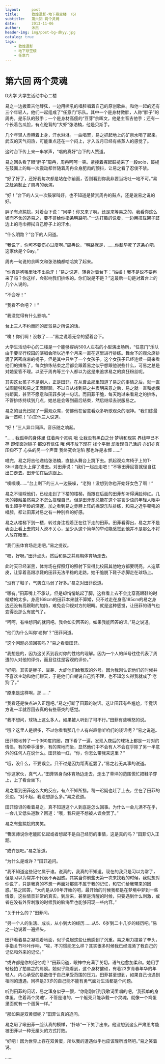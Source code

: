 ```yaml
---
layout:     post
title:      敦煌遗影·地下悬空楼 （6）
subtitle:   第六回 两个灵魂
date:       2013-11-06
author:     沐杰
header-img: img/post-bg-dhyy.jpg
catalog: true
tags:
    - 敦煌遗影
    - 地下悬空楼
    - 任意门
---
```

# 第六回 两个灵魂

D大学 大学生活动中心二楼

易之一边拨着吉他琴弦，一边用嘶吼的唱腔唱着自己的原创歌曲。和他一起的还有三个年轻人，他们一起组成了“任意门”乐队。其中一个是身材微胖，人称“胖子”的周冉，是乐队的鼓手；一个是身材高瘦的“豆芽”余晖文，他是主音吉他手；还有一个长着苦瓜脸，有点驼背的“大虾”张浩楠，他是贝斯手。

几个年轻人赤膊着上身，汗水淋淋。一曲唱罢，易之抓起地上的矿泉水喝了起来。武汉的天气闷热，可能重点还在一个闷上，才入五月已经有些蒸人的感觉了。

这时台下传上来一串掌声，“唱的真好”台下的人赞道。

易之回头看了眼“胖子”周冉，周冉呵呵一笑。紧接着挥起鼓槌来了一段solo，鼓槌在鼓面上的每一次震动都伴随着周冉全身肥肉的颤抖，让易之看了忍俊不禁。

“好了好了，还好我每次都是站在你前面，否则看到你我非要当场吐一地不可。”易之赶紧制止了周冉的表演。

“好！”台下的人又一次鼓掌叫好。也不知道是赞赏周冉的鼓点，还是说易之说的好。

胖子有点尴尬，对着台下说：“同学！你又来了啊。还是来等易之的，我看你这么锲而不舍的追易之，要不哥给你指条明路吧。”一边打趣的说着，一边用搭载架子鼓边上的毛巾擦拭自己脖子上的汗水。

“什么明路？”台下的人问道。

“我说了，你可不要伤心过度啊。”周冉说，“明路就是，……你趁早死了这条心吧，这家伙是个Gay。”

周冉一句说的余晖文和张浩楠都哈哈笑了起来。

“你真是狗嘴里吐不出象牙！”易之说道，转身对着台下：“姑娘！我不是说不要再来了吗？你这样，会影响我们排练的。你们说是不是？”这最后一句是对着台上的几个人说的。

“不会呀！”

“我看不会吧？！”

“我没觉得有什么影响。”

台上三人不约而同的反驳易之所说的话。

“唉！你们啊！没救了……”易之说着无奈的望着台下。

大学生活动中心的二楼是一个能够容纳500人左右的小型演出场所，“任意门”乐队由于要举行校园的演唱会所以近半个月来一直在这里进行排练。舞台下的观众席排满了密密麻麻的椅子，但是其中只坐了一个女孩子。这个女孩子已经连续一周来看他们的排练了，每次排练结束之后都会跟着易之似乎想跟他说些什么，可易之总是对她爱答不理。以至于周冉等三个人都以为这是来追求易之的疯狂粉丝呢。

其实这女孩子不是别人，正是田菲。在从曹孟那里知道了易之的事情之后，就一直试图能够和易之正面聊聊。不过自从找到易之并表明来意之后，易之就一直和她保持距离，甚至不愿意和田菲多说一句话。而田菲干脆，每天跑过来看易之的排练，不管排练持续到几点，她总是会等到最后结束，然后继续去说服易之。

易之的目光扫视了一遍观众席，仿佛他在留意看众多听歌观众的眼神。“我们练最后一首吧！”向其他三人说道。

“好！”三人异口同声。音乐随之响起。

“……
我孤单的身体里
住着两个灵魂
哦
让我没有黑白之分
梦境和现实
界线早已不存
即使面对镜子
都没有信任
哦
何不放下现在
找个平衡
却发现自己活的
亦幻亦真
压抑不了
心头的另一个声音
我终究会沦陷
那也许是永恒
……”

唱完，易之将吉他递给张浩楠，直接从舞台上跳下去。抓起观众席椅子上的T-Shirt套在头上穿了进去。对田菲说：“我们一起走走吧！”不等田菲回答就径自往出口走去。田菲忙在后边跟上。

“噢噢噢……”台上剩下的三人一边鼓噪，“老狗！没想到你也开始好女色了啊！”

易之不理睬他们，已经走到了下楼的楼梯，而跟在后面的田菲却听得满脸绯红。几天的接触虽然易之不怎么搭理自己，但是田菲却总能在这个寡言少语的年轻人眼中看出超乎年龄的深邃。加之看到易之赤膊上阵的摇滚乐队排练，和易之近乎嘶吼的唱腔，都让田菲对易之有一种别样的好感。

易之从楼梯下到一楼，转过身注视着正在往下走的田菲。田菲看得出，易之并不是表面上看上去的对人漠不关心，至少从这个简单的举动能感觉到他并不是那么不将人放在眼里。

“我们去体育场走走吧。”易之提议。

“嗯，好呀。”田菲点头。然后和易之并肩朝体育场走去。

此时天已经渐黑，体育场在探照灯的照射下显得比校园其他地方都要明亮。人造草皮，让穿着高跟凉鞋的田菲无法平稳的走路，她干脆脱下鞋子赤脚走在球场上。

“没有了鞋子，气势立马弱了好多。”易之对田菲说道。

“哪有。”田菲嘴上不承认，但是却悄悄踮起了脚，这样看上去不会比穿高跟鞋的时候矮的太多。身高168cm的田菲本来就不算矮，只不过走在身高185cm的易之身边还没有高跟鞋的加持，难免会仰视对方的眼睛。就是这种感觉，让田菲的语气也变得没那么有底气了。

“呵呵，有啥想问的就问吧。我会如实回答的。如果我能回答的话。”易之说道。

“他们为什么叫你‘老狗’？”田菲问道。

“这个问题必须回答吗？”易之看着田菲。

“我想是的，因为这关系到我对你的性格的理解。因为一个人的绰号往往代表了周遭的人对他的评价，而且往往是客观的评价。”

“好吧。其实是胖子、豆芽、大虾他们给我取的外号。因为我刚认识他们的时候并不喜欢主动和他们聊天，于是他们自嘲说自己狗不理，也不知怎么得我就成了‘老狗’了。”

“原来是这样啊，那……”

“我看还是快点进入正题吧。”易之打断了田菲的说话。这让田菲有些尴尬，毕竟话方说一半就吞回去真的有些唐突的感觉。

“我不想问，球场上这么多人，如果被人听到了可不行。”田菲有些嗔怒的说。

“哦？这里人是很多，不过你看看那几个人有兴趣偷听咱们的谈话呢？”易之说道。

田菲原地转了一个360度的圈，四下看了一遍，发现入夜后的球场上都是一对对的情侣，有的牵手漫步，有的席地而坐，显然他们中不会有人不会在乎除了另一半意外的任何人在说什么。田菲脸一红，“你，你怎么带我来这里？”

“哦，没什么，不要误会。只不过是因为距离近罢了。”易之若无其事的说道。

“你这家伙，真气人。”田菲转身向体育场边走去，走出了草坪的范围慌忙把鞋子穿上，上了看台坐下。

易之看到田菲这么大的反应，有点不知所措。稍一迟疑也赶了上去，坐在了田菲的旁边。“对不起，我没想那么多。”易之说道。

田菲惊讶的看着易之，真不知道这个人到底是怎么回事。为什么一会儿满不在乎，一会儿又低头道歉？回道：“哦，我只是不想被人误会罢了。”

易之有些尴尬的笑笑。

“曹医师说你老能回忆起或者想起不是自己经历的事情，这是真的吗？”田菲切入正题。

“或许是吧。”易之答道。

“为什么是或许？”田菲追问。

“我不知道这些记忆属于谁。说真的，我真的不知道。现在的我只是习以为常了，但是习以为常并不代表不再困惑。其实当你前些天第一次来找我的时候，我就想对你说了，只是我真的不想一再面对那些不属于我的记忆，和它们给我带来的困惑。”易之回答，“大约是从99年开始的吧，最开始的时候我都是在梦境中梦到一些情景，这些情景非常的真实。到后来，甚至是清醒的时候，只要遇到什么刺激，或者在没有外界刺激的时候我的脑海里也能够闪现一些内容。”

“关于什么的？”田菲问。

“另一个人的生活、成长，从小到大的经历……从5、6岁到二十几岁的经历吧。”易之一边说着一遍摇头。

田菲看着易之凝视着地面，似乎说起这些让他感到了沉重。易之用力捏紧了拳头，手指关节咔咔作响，“唉，不习惯能怎么样？其实很多时候我已经混淆了我自己的记忆和外来的记忆。”

“或许都是你的记忆呢？”田菲问道，眼神中充满了关切，语气也愈加柔和。她用手轻轻拍了拍易之的肩膀。她似乎能看到，这个身材健硕，有着23岁青春年华的年轻人，内心承受的是数倍于自己承受范围的压力。田菲甚至想到，如果自己也遇到相同的遭遇，同样是23岁的自己能不能有勇气面对生活都是个问题。

听到田菲的问话，易之浑身似乎一颤，“你刚刚听到我歌词里唱的吧，‘我孤单的身体里，住着两个灵魂’，不管是谁的，一个躯壳只能承载一个灵魂，就像一个鸡蛋里面就有一个蛋黄一样。”

“那如果是双黄蛋呢？”田菲认真的追问。

易之瞅了瞅田菲一脸认真的模样，“扑哧”一下笑了出来。他没想到这么严肃思考能被田菲以一种无厘头的方式打败。

“好吧！因为世界上存在双黄蛋，所以我的遭遇似乎也应该理所当然吧。”易之笑着说。

……


